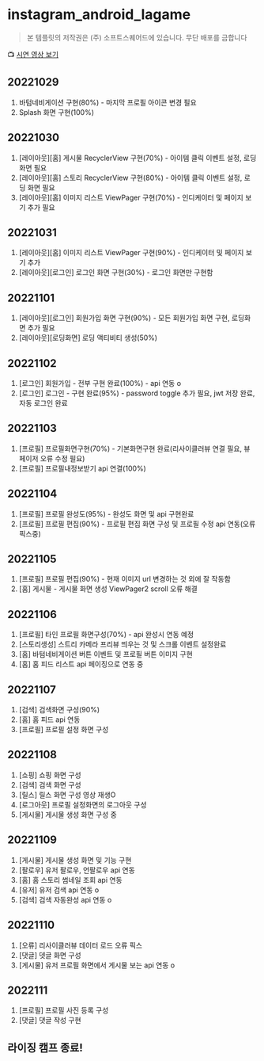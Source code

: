 # instagram_android_lagame

> 본 템플릿의 저작권은 (주) 소프트스퀘어드에 있습니다. 무단 배포를 금합니다

📺 [시연 영상 보기](https://youtu.be/7CrkW0vJTp4)

## 20221029

1.  바텀네비게이션 구현(80%) - 마지막 프로필 아이콘 변경 필요
2.  Splash 화면 구현(100%)

## 20221030

1.  [레이아웃][홈] 게시물 RecyclerView 구현(70%) - 아이템 클릭 이벤트 설정, 로딩 화면 필요
2.  [레이아웃][홈] 스토리 RecyclerView 구현(80%) - 아이템 클릭 이벤트 설정, 로딩 화면 필요
3.  [레이아웃][홈] 이미지 리스트 ViewPager 구현(70%) - 인디케이터 및 페이지 보기 추가 필요

## 20221031

1.  [레이아웃][홈] 이미지 리스트 ViewPager 구현(90%) - 인디케이터 및 페이지 보기 추가
2.  [레이아웃][로그인] 로그인 화면 구현(30%) - 로그인 화면만 구현함

## 20221101

1.  [레이아웃][로그인] 회원가입 화면 구현(90%) - 모든 회원가입 화면 구현, 로딩화면 추가 필요
2.  [레이아웃][로딩화면] 로딩 액티비티 생성(50%)

## 20221102

1.  [로그인] 회원가입 - 전부 구현 완료(100%) - api 연동 o
2.  [로그인] 로그인 - 구현 완료(95%) - password toggle 추가 필요, jwt 저장 완료, 자동 로그인 완료

## 20221103

1.  [프로필] 프로필화면구현(70%) - 기본화면구현 완료(리사이클러뷰 연결 필요, 뷰페이저 오류 수정 필요)
2.  [프로필] 프로필내정보받기 api 연결(100%)

## 20221104

1.  [프로필] 프로필 완성도(95%) - 완성도 화면 및 api 구현완료
2.  [프로필] 프로필 편집(90%) - 프로필 편집 화면 구성 및 프로필 수정 api 연동(오류 픽스중)

## 20221105

1.  [프로필] 프로필 편집(90%) - 현재 이미지 url 변경하는 것 외에 잘 작동함
2.  [홈] 게시물 - 게시물 화면 생성 ViewPager2 scroll 오류 해결

## 20221106

1.  [프로필] 타인 프로필 화면구성(70%) - api 완성시 연동 예정
2.  [스토리생성] 스트리 카메라 프리뷰 띄우는 것 및 스크롤 이벤트 설정완료
3.  [홈] 바텀네비게이션 버튼 이벤트 및 프로필 버튼 이미지 구현
4.  [홈] 홈 피드 리스트 api 페이징으로 연동 중

## 20221107

1.  [검색] 검색화면 구성(90%)
2.  [홈] 홈 피드 api 연동
3.  [프로필] 프로필 설정 화면 구성

## 20221108

1.  [쇼핑] 쇼핑 화면 구성
2.  [검색] 검색 화면 구성
3.  [릴스] 릴스 화면 구성 영상 재생O
4.  [로그아웃] 프로필 설정화면의 로그아웃 구성
5.  [게시물] 게시물 생성 화면 구성 중

## 20221109

1.  [게시물] 게시물 생성 화면 및 기능 구현
2.  [팔로우] 유저 팔로우, 언팔로우 api 연동
3.  [홈] 홈 스토리 썸네일 조회 api 연동
4.  [유저] 유저 검색 api 연동 o
5.  [검색] 검색 자동완성 api 연동 o

## 20221110

1.  [오류] 리사이클러뷰 데이터 로드 오류 픽스
2.  [댓글] 뎃글 화면 구성
3.  [게시물] 유저 프로필 화면에서 게시물 보는 api 연동 o

## 2022111

1.  [프로필] 프로필 사진 등록 구성
2.  [댓글] 댓글 작성 구현

## 라이징 캠프 종료!

